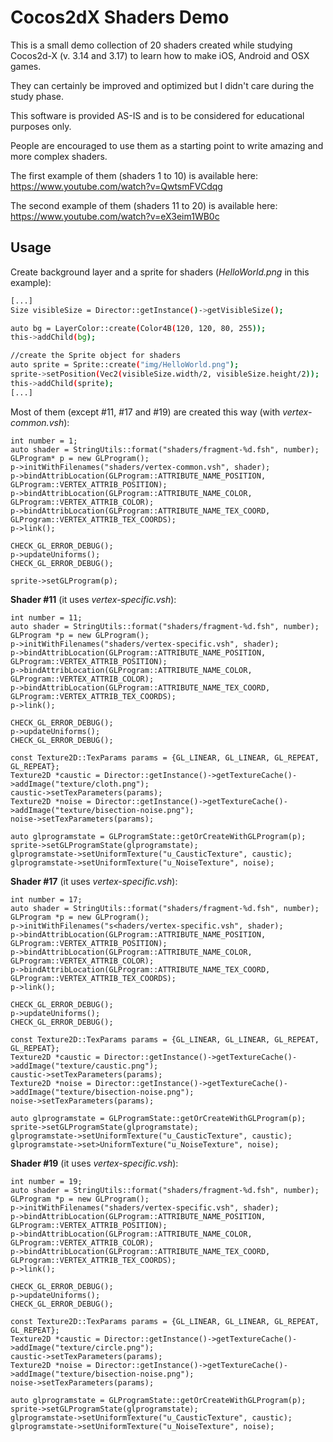 Cocos2dX Shaders Demo
===

This is a small demo collection of 20 shaders created while studying Cocos2d-X (v. 3.14 and 3.17) to learn how to make iOS, Android and OSX games.

They can certainly be improved and optimized but I didn't care during the study phase.

This software is provided AS-IS and is to be considered for educational purposes only.

People are encouraged to use them as a starting point to write amazing and more complex shaders.

The first example of them (shaders 1 to 10) is available here:
https://www.youtube.com/watch?v=QwtsmFVCdqg


The second example of them (shaders 11 to 20) is available here:
https://www.youtube.com/watch?v=eX3eim1WB0c


Usage
---

Create background layer and a sprite for shaders (*HelloWorld.png* in this example):
```bash
[...]
Size visibleSize = Director::getInstance()->getVisibleSize();

auto bg = LayerColor::create(Color4B(120, 120, 80, 255));
this->addChild(bg);

//create the Sprite object for shaders
auto sprite = Sprite::create("img/HelloWorld.png");
sprite->setPosition(Vec2(visibleSize.width/2, visibleSize.height/2));
this->addChild(sprite);
[...]
```

Most of them (except #11, #17 and #19) are created this way (with *vertex-common.vsh*):
```
int number = 1;
auto shader = StringUtils::format("shaders/fragment-%d.fsh", number);
GLProgram* p = new GLProgram();
p->initWithFilenames("shaders/vertex-common.vsh", shader);
p->bindAttribLocation(GLProgram::ATTRIBUTE_NAME_POSITION, GLProgram::VERTEX_ATTRIB_POSITION);
p->bindAttribLocation(GLProgram::ATTRIBUTE_NAME_COLOR, GLProgram::VERTEX_ATTRIB_COLOR);
p->bindAttribLocation(GLProgram::ATTRIBUTE_NAME_TEX_COORD, GLProgram::VERTEX_ATTRIB_TEX_COORDS);
p->link();

CHECK_GL_ERROR_DEBUG();
p->updateUniforms();
CHECK_GL_ERROR_DEBUG();

sprite->setGLProgram(p);
```

**Shader #11** (it uses *vertex-specific.vsh*):
```
int number = 11;
auto shader = StringUtils::format("shaders/fragment-%d.fsh", number);
GLProgram *p = new GLProgram();
p->initWithFilenames("shaders/vertex-specific.vsh", shader);
p->bindAttribLocation(GLProgram::ATTRIBUTE_NAME_POSITION, GLProgram::VERTEX_ATTRIB_POSITION);
p->bindAttribLocation(GLProgram::ATTRIBUTE_NAME_COLOR, GLProgram::VERTEX_ATTRIB_COLOR);
p->bindAttribLocation(GLProgram::ATTRIBUTE_NAME_TEX_COORD, GLProgram::VERTEX_ATTRIB_TEX_COORDS);
p->link();

CHECK_GL_ERROR_DEBUG();
p->updateUniforms();
CHECK_GL_ERROR_DEBUG();

const Texture2D::TexParams params = {GL_LINEAR, GL_LINEAR, GL_REPEAT, GL_REPEAT};
Texture2D *caustic = Director::getInstance()->getTextureCache()->addImage("texture/cloth.png");
caustic->setTexParameters(params);
Texture2D *noise = Director::getInstance()->getTextureCache()->addImage("texture/bisection-noise.png");
noise->setTexParameters(params);

auto glprogramstate = GLProgramState::getOrCreateWithGLProgram(p);
sprite->setGLProgramState(glprogramstate);
glprogramstate->setUniformTexture("u_CausticTexture", caustic);
glprogramstate->setUniformTexture("u_NoiseTexture", noise);
```

**Shader #17** (it uses *vertex-specific.vsh*):
```
int number = 17;
auto shader = StringUtils::format("shaders/fragment-%d.fsh", number);
GLProgram *p = new GLProgram();
p->initWithFilenames("s<haders/vertex-specific.vsh", shader);
p->bindAttribLocation(GLProgram::ATTRIBUTE_NAME_POSITION, GLProgram::VERTEX_ATTRIB_POSITION);
p->bindAttribLocation(GLProgram::ATTRIBUTE_NAME_COLOR, GLProgram::VERTEX_ATTRIB_COLOR);
p->bindAttribLocation(GLProgram::ATTRIBUTE_NAME_TEX_COORD, GLProgram::VERTEX_ATTRIB_TEX_COORDS);
p->link();

CHECK_GL_ERROR_DEBUG();
p->updateUniforms();
CHECK_GL_ERROR_DEBUG();

const Texture2D::TexParams params = {GL_LINEAR, GL_LINEAR, GL_REPEAT, GL_REPEAT};
Texture2D *caustic = Director::getInstance()->getTextureCache()->addImage("texture/caustic.png");
caustic->setTexParameters(params);
Texture2D *noise = Director::getInstance()->getTextureCache()->addImage("texture/bisection-noise.png");
noise->setTexParameters(params);

auto glprogramstate = GLProgramState::getOrCreateWithGLProgram(p);
sprite->setGLProgramState(glprogramstate);
glprogramstate->setUniformTexture("u_CausticTexture", caustic);
glprogramstate->set>UniformTexture("u_NoiseTexture", noise);
```

**Shader #19** (it uses *vertex-specific.vsh*):
```
int number = 19;
auto shader = StringUtils::format("shaders/fragment-%d.fsh", number);
GLProgram *p = new GLProgram();
p->initWithFilenames("shaders/vertex-specific.vsh", shader);
p->bindAttribLocation(GLProgram::ATTRIBUTE_NAME_POSITION, GLProgram::VERTEX_ATTRIB_POSITION);
p->bindAttribLocation(GLProgram::ATTRIBUTE_NAME_COLOR, GLProgram::VERTEX_ATTRIB_COLOR);
p->bindAttribLocation(GLProgram::ATTRIBUTE_NAME_TEX_COORD, GLProgram::VERTEX_ATTRIB_TEX_COORDS);
p->link();

CHECK_GL_ERROR_DEBUG();
p->updateUniforms();
CHECK_GL_ERROR_DEBUG();

const Texture2D::TexParams params = {GL_LINEAR, GL_LINEAR, GL_REPEAT, GL_REPEAT};
Texture2D *caustic = Director::getInstance()->getTextureCache()->addImage("texture/circle.png");
caustic->setTexParameters(params);
Texture2D *noise = Director::getInstance()->getTextureCache()->addImage("texture/bisection-noise.png");
noise->setTexParameters(params);

auto glprogramstate = GLProgramState::getOrCreateWithGLProgram(p);
sprite->setGLProgramState(glprogramstate);
glprogramstate->setUniformTexture("u_CausticTexture", caustic);
glprogramstate->setUniformTexture("u_NoiseTexture", noise);
```

